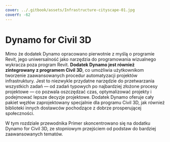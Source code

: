```yaml
---
cover: ../.gitbook/assets/Infrastructure-cityscape-01.jpg
coverY: -62
---
```


# Dynamo for Civil 3D

Mimo że dodatek Dynamo opracowano pierwotnie z myślą o programie Revit, jego uniwersalność jako narzędzia do programowania wizualnego wykracza poza program Revit. **Dodatek Dynamo jest również zintegrowany z programem Civil 3D**, co umożliwia użytkownikom tworzenie zaawansowanych procedur automatyzacji projektów infrastruktury. Jest to niezwykle przydatne narzędzie do przetwarzania wszystkich zadań — od zadań typowych po najbardziej złożone procesy projektowe — co pozwala oszczędzać czas, optymalizować projekty i podejmować lepsze decyzje projektowe. Dodatek Dynamo oferuje cały pakiet węzłów zaprojektowany specjalnie dla programu Civil 3D, jak również biblioteki innych dostawców pochodzące z dobrze prosperującej społeczności.

W tym rozdziale przewodnika Primer skoncentrowano się na dodatku Dynamo for Civil 3D, ze stopniowym przejściem od podstaw do bardziej zaawansowanych tematów.
